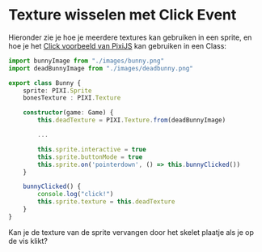 # Texture wisselen met Click Event

Hieronder zie je hoe je meerdere textures kan gebruiken in een sprite, en hoe je het [Click voorbeeld van PixiJS](https://pixijs.io/examples/#/interaction/click.js) kan gebruiken in een Class:

```typescript
import bunnyImage from "./images/bunny.png"
import deadBunnyImage from "./images/deadbunny.png"

export class Bunny {
    sprite: PIXI.Sprite
    bonesTexture : PIXI.Texture

    constructor(game: Game) {
        this.deadTexture = PIXI.Texture.from(deadBunnyImage)

        ...

        this.sprite.interactive = true
        this.sprite.buttonMode = true
        this.sprite.on('pointerdown', () => this.bunnyClicked())
    }

    bunnyClicked() {
        console.log("click!")
        this.sprite.texture = this.deadTexture
    }
}
```
Kan je de texture van de sprite vervangen door het skelet plaatje als je op de vis klikt?
